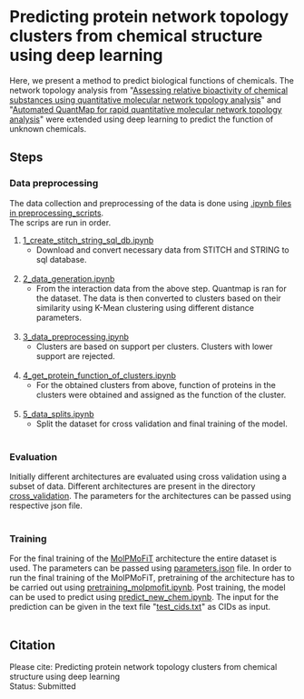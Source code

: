 # Predicting protein network topology clusters from chemical structure using deep learning


Here, we present a method to predict biological functions of chemicals. The network topology analysis from "[Assessing relative bioactivity of chemical substances using quantitative molecular network topology analysis](https://pubmed.ncbi.nlm.nih.gov/22482822/)" and "[Automated QuantMap for rapid quantitative molecular network topology analysis](https://pubmed.ncbi.nlm.nih.gov/23828784/)" were extended using deep learning to predict the function of unknown chemicals. 



## Steps  
  
### Data preprocessing

The data collection and preprocessing of the data is done using [.ipynb files in preprocessing_scripts](preprocessing_scripts). <br>
The scrips are run in order. <br>
1. [1_create_stitch_string_sql_db.ipynb](preprocessing_scripts/1_create_stitch_string_sql_db.ipynb)  <br>
    * Download and convert necessary data from STITCH and STRING to sql database. <br><br>
2. [2_data_generation.ipynb](preprocessing_scripts/2_data_generation.ipynb)  <br> 
    * From the interaction data from the above step. Quantmap is ran for the dataset. The data is then converted to clusters based on their similarity using K-Mean clustering using different distance parameters.<br><br>
3. [3_data_preprocessing.ipynb](preprocessing_scripts/3_data_preprocessing.ipynb)  <br> 
    * Clusters are based on support per clusters. Clusters with lower support are rejected. <br><br>
4. [4_get_protein_function_of_clusters.ipynb](preprocessing_scripts/4_get_protein_function_of_clusters.ipynb)  <br> 
    * For the obtained clusters from above, function of proteins in the clusters were obtained and assigned as the function of the cluster. <br><br>
6. [5_data_splits.ipynb ](preprocessing_scripts/5_data_splits.ipynb )  <br>
    * Split the dataset for cross validation and final training of the model. <br><br>


### Evaluation

Initially different architectures are evaluated using cross validation using a subset of data. Different architectures are present in the directory [cross_validation](cross_validation). The parameters for the architectures can be passed using respective json file. <br><br>

### Training

For the final training of the [MolPMoFiT](final_run/molpmofit_run.ipynb) architecture the entire dataset is used. The parameters can be passed using [parameters.json](final_run/parameters.json) file. In order to run the final training of the MolPMoFiT, pretraining of the architecture has to be carried out using 
[pretraining_molpmofit.ipynb](cross_validation/molpmofit/pretraining_molpmofit.ipynb). Post training, the model can be used to predict using [predict_new_chem.ipynb](final_run/predict_new_chem.ipynb). The input for the prediction can be given in the text file "[test_cids.txt](final_run/test_cids.txt)" as CIDs as input. <br><br>


  
## Citation
  
Please cite: Predicting protein network topology clusters from chemical structure using deep learning  
Status: Submitted  

